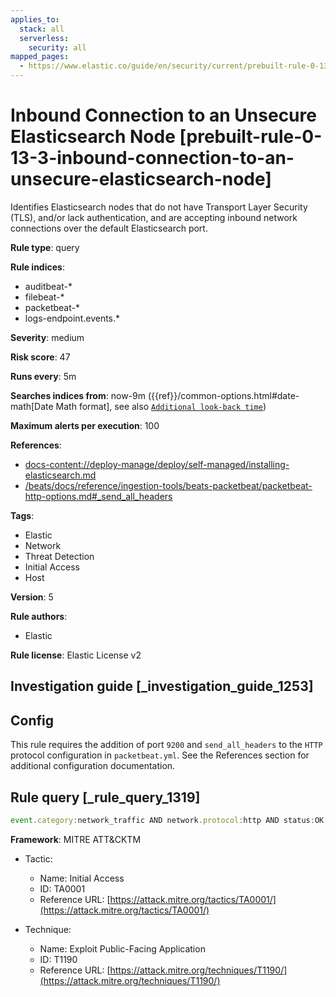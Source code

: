 ```yaml
---
applies_to:
  stack: all
  serverless:
    security: all
mapped_pages:
  - https://www.elastic.co/guide/en/security/current/prebuilt-rule-0-13-3-inbound-connection-to-an-unsecure-elasticsearch-node.html
---
```


# Inbound Connection to an Unsecure Elasticsearch Node [prebuilt-rule-0-13-3-inbound-connection-to-an-unsecure-elasticsearch-node]

Identifies Elasticsearch nodes that do not have Transport Layer Security (TLS), and/or lack authentication, and are accepting inbound network connections over the default Elasticsearch port.

**Rule type**: query

**Rule indices**:

* auditbeat-*
* filebeat-*
* packetbeat-*
* logs-endpoint.events.*

**Severity**: medium

**Risk score**: 47

**Runs every**: 5m

**Searches indices from**: now-9m ({{ref}}/common-options.html#date-math[Date Math format], see also [`Additional look-back time`](docs-content://solutions/security/detect-and-alert/create-detection-rule.md#rule-schedule))

**Maximum alerts per execution**: 100

**References**:

* [docs-content://deploy-manage/deploy/self-managed/installing-elasticsearch.md](docs-content://deploy-manage/deploy/self-managed/installing-elasticsearch.md)
* [/beats/docs/reference/ingestion-tools/beats-packetbeat/packetbeat-http-options.md#_send_all_headers](beats://docs/reference/packetbeat/packetbeat-http-options.md#_send_all_headers)

**Tags**:

* Elastic
* Network
* Threat Detection
* Initial Access
* Host

**Version**: 5

**Rule authors**:

* Elastic

**Rule license**: Elastic License v2

## Investigation guide [_investigation_guide_1253]

## Config

This rule requires the addition of port `9200` and `send_all_headers` to the `HTTP` protocol configuration in `packetbeat.yml`. See the References section for additional configuration documentation.

## Rule query [_rule_query_1319]

```js
event.category:network_traffic AND network.protocol:http AND status:OK AND destination.port:9200 AND network.direction:inbound AND NOT http.response.headers.content-type:"image/x-icon" AND NOT _exists_:http.request.headers.authorization
```

**Framework**: MITRE ATT&CKTM

* Tactic:

    * Name: Initial Access
    * ID: TA0001
    * Reference URL: [https://attack.mitre.org/tactics/TA0001/](https://attack.mitre.org/tactics/TA0001/)

* Technique:

    * Name: Exploit Public-Facing Application
    * ID: T1190
    * Reference URL: [https://attack.mitre.org/techniques/T1190/](https://attack.mitre.org/techniques/T1190/)



